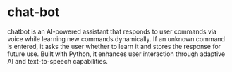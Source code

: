 # chat-bot
 chatbot is an AI-powered assistant that responds to user commands via voice while learning new commands dynamically. If an unknown command is entered, it asks the user whether to learn it and stores the response for future use. Built with Python, it enhances user interaction through adaptive AI and text-to-speech capabilities.
